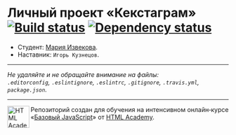 # Личный проект «Кекстаграм» [![Build status][travis-image]][travis-url] [![Dependency status][dependency-image]][dependency-url]

* Студент: [Мария Извекова](https://up.htmlacademy.ru/javascript/5/user/199714).
* Наставник: `Игорь Кузнецов`.

---

_Не удаляйте и не обращайте внимание на файлы:_<br>
_`.editorconfig`, `.eslintignore`, `.eslintrc`, `.gitignore`, `.travis.yml`, `package.json`._

---

<a href="https://htmlacademy.ru/intensive/javascript"><img align="left" width="50" height="50" title="HTML Academy" src="https://up.htmlacademy.ru/static/img/intensive/javascript/logo-for-github.svg"></a>

Репозиторий создан для обучения на интенсивном онлайн‑курсе «[Базовый JavaScript](https://htmlacademy.ru/intensive/javascript)» от [HTML Academy](https://htmlacademy.ru).

[travis-image]: https://travis-ci.org/htmlacademy-javascript/199714-kekstagram.svg?branch=master
[travis-url]: https://travis-ci.org/htmlacademy-javascript/199714-kekstagram
[dependency-image]: https://david-dm.org/htmlacademy-javascript/199714-kekstagram.svg?style=flat-square
[dependency-url]: https://david-dm.org/htmlacademy-javascript/199714-kekstagram
